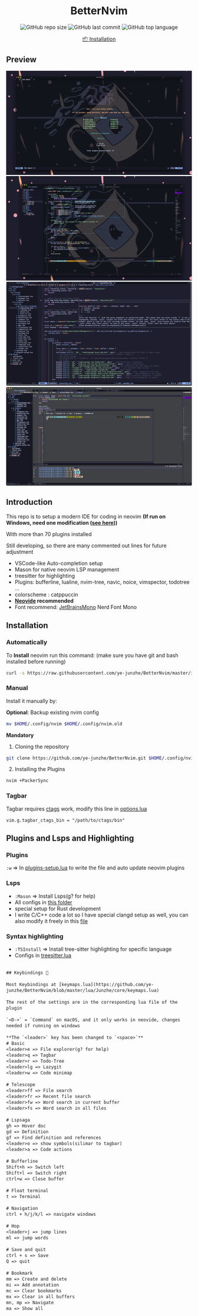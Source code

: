 <div align="center">
 <h1> BetterNvim </h1>
 <p align="center">
     <img alt="GitHub repo size" src="https://img.shields.io/github/repo-size/ye-junzhe/BetterNvim?color=A6E3A1">
     <img alt="GitHub last commit" src="https://img.shields.io/github/last-commit/ye-junzhe/BetterNvim?color=A6E3A1">
     <img alt="GitHub top language" src="https://img.shields.io/github/languages/top/ye-junzhe/BetterNvim?color=%2300007C&logoColor=%2300007C">
</p>
 <a href="https://github.com/ye-junzhe/BetterNvim/#Installation">📦 Installation</a>
</div>

## Preview

![BetterNvim Dashboard](https://github.com/ye-junzhe/Images/blob/main/BetterNvim/pic/Dashboard.png?raw=true)
![BetterNvim Demo](https://github.com/ye-junzhe/Images/blob/main/BetterNvim/pic/Coding.png?raw=true)
![BetterNvim Coding1](https://github.com/ye-junzhe/Images/blob/main/BetterNvim/pic/Coding1.png?raw=true)
![BetterNvim Term](https://github.com/ye-junzhe/Images/blob/main/BetterNvim/pic/Term.png?raw=true)

## Introduction

This repo is to setup a modern IDE for coding in neovim **(If run on Windows, need one modification ([see here](https://github.com/ye-junzhe/BetterNvim#:~:text=%3CD%2D%3E%20%3D%20Command%20on%20macOS%2C%20and%20it%20only%20works%20in%20neovide%2C%20changes%20needed%20if%20running%20on%20windows)))**

With more than 70 plugins installed

Still developing, so there are many commented out lines for future adjustment

- VSCode-like Auto-completion setup
- Mason for native neovim LSP management
- treesitter for highlighting
- Plugins: bufferline, lualine, nvim-tree, navic, noice, vimspector, todotree ...
- colorscheme : catppuccin
- **[Neovide](https://neovide.dev/) recommended**
- Font recommend: [JetBrainsMono](https://www.jetbrains.com/lp/mono/) Nerd Font Mono

## Installation

### Automatically

To **Install** neovim run this command:
(make sure you have git and bash installed before running)

```bash
curl -s https://raw.githubusercontent.com/ye-junzhe/BetterNvim/master/install.sh | bash -s
```

### Manual

Install it manually by:

**Optional**: Backup existing nvim config

```bash
mv $HOME/.config/nvim $HOME/.config/nvim.old
```

**Mandatory**

1. Cloning the repository

```bash
git clone https://github.com/ye-junzhe/BetterNvim.git $HOME/.config/nvim
```

2. Installing the Plugins

```bash
nvim +PackerSync
```

### Tagbar

Tagbar requires [ctags]( https://github.com/preservim/tagbar#:~:text=example%20gutentags.-,Dependencies,-Vim%20%3E%3D%207.3.1058%20or ) work, modify this line in [options.lua](https://github.com/ye-junzhe/BetterNvim/blob/master/lua/Junzhe/core/options.lua)
```
vim.g.tagbar_ctags_bin = "/path/to/ctags/bin"
```

## Plugins and Lsps and Highlighting

### Plugins

```:w``` => In [plugins-setup.lua](https://github.com/ye-junzhe/BetterNvim/blob/master/lua/Junzhe/plugins-setup.lua) to write the file and auto update neovim plugins

### Lsps

- ```:Mason``` => Install Lsps(g? for help)
- All configs in [this folder](https://github.com/ye-junzhe/BetterNvim/tree/master/lua/Junzhe/plugins/lsp)
- special setup for Rust development
- I write C/C++ code a lot so I have special clangd setup as well, you can also modify it freely in this [file](https://github.com/ye-junzhe/BetterNvim/blob/master/lua/Junzhe/plugins/lsp/lspconfig.lua)

### Syntax highlighting

- ```:TSInstall``` => Install tree-sitter highlighting for specific language
- Configs in [treesitter.lua](https://github.com/ye-junzhe/BetterNvim/blob/master/lua/Junzhe/plugins/treesitter.lua)
```

## Keybindings 🎥

Most Keybindings at [keymaps.lua](https://github.com/ye-junzhe/BetterNvim/blob/master/lua/Junzhe/core/keymaps.lua)

The rest of the settings are in the corresponding lua file of the plugin

`<D->` = `Command` on macOS, and it only works in neovide, changes needed if running on windows

**The `<leader>` key has been changed to `<space>`**
# Basic
<leader>e => File explorer(g? for help)
<leader>q => Tagbar
<leader>r => Todo-Tree
<leader>lg => Lazygit
<leader>w => Code minimap

# Telescope
<leader>ff => File search
<leader>fr => Recent file search
<leader>fw => Word search in current buffer
<leader>fs => Word search in all files

# Lspsaga
gh => Hover doc
gd => Definition
gf => Find definition and references
<leader>o => show symbols(silimar to tagbar)
<leader>a => Code actions

# Bufferline
Shift+h => Switch left
Shift+l => Switch right
ctrl+w => Close buffer

# Float terminal
t => Terminal

# Navigation
ctrl + h/j/k/l => navigate windows

# Hop
<leader>j => jump lines
ml => jump words

# Save and quit
ctrl + s => Save
Q => quit

# Bookmark
mm => Create and delete
mi => Add annotation
mc => Clear bookmarks
mx => Clear in all buffers
mn, mp => Navigate
ma => Show all
```
